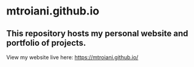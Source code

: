 # mtroiani.github.io
## This repository hosts my personal website and portfolio of projects. 
View my website live here: https://mtroiani.github.io/
